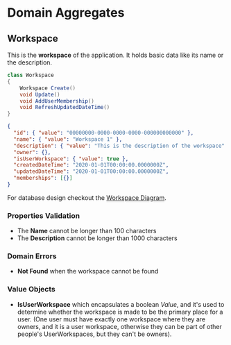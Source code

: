 # Domain Aggregates

## Workspace

This is the **workspace** of the application. It holds basic data like its name or the description.

```csharp
class Workspace
{
    Workspace Create()
    void Update()
    void AddUserMembership()
    void RefreshUpdatedDateTime()
}
```

```json
{
  "id": { "value": "00000000-0000-0000-0000-000000000000" },
  "name": { "value": "Workspace 1" },
  "description": { "value": "This is the description of the workspace" },
  "owner": {},
  "isUserWorkspace": { "value": true },
  "createdDateTime": "2020-01-01T00:00:00.0000000Z",
  "updatedDateTime": "2020-01-01T00:00:00.0000000Z",
  "memberships": [{}]
}
```

For database design checkout the [Workspace Diagram](../diagrams/aggregates/Diagram.Workspace.md).

### Properties Validation

- The **Name** cannot be longer than 100 characters
- The **Description** cannot be longer than 1000 characters

### Domain Errors

- **Not Found** when the workspace cannot be found

### Value Objects

- **IsUserWorkspace** which encapsulates a boolean *Value*, 
and it's used to determine whether the workspace is made to be the primary place for a user. 
(One user must have exactly one workspace where they are owners, and it is a user workspace, 
otherwise they can be part of other people's UserWorkspaces, but they can't be owners).
